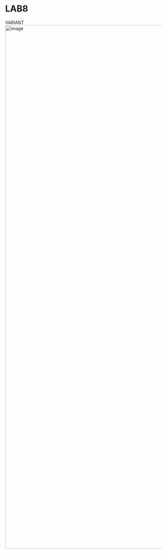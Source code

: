 # LAB8
VARIANT
<img width="1680" alt="image" src="https://user-images.githubusercontent.com/29542800/186458828-6755d9ee-11b9-4bc8-8b7e-176edce1d76f.png">

